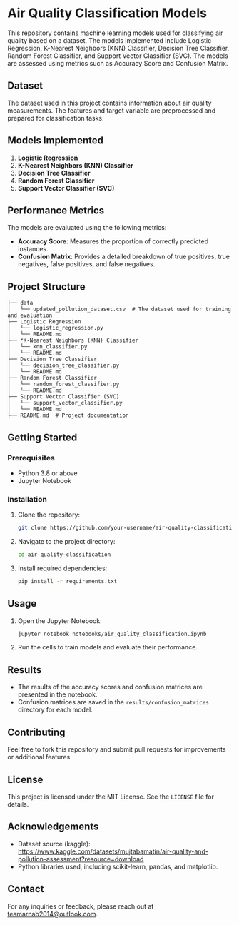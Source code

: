 # Air Quality Classification Models

This repository contains machine learning models used for classifying air quality based on a dataset. The models implemented include Logistic Regression, K-Nearest Neighbors (KNN) Classifier, Decision Tree Classifier, Random Forest Classifier, and Support Vector Classifier (SVC). The models are assessed using metrics such as Accuracy Score and Confusion Matrix.

## Dataset
The dataset used in this project contains information about air quality measurements. The features and target variable are preprocessed and prepared for classification tasks.

## Models Implemented
1. **Logistic Regression**
2. **K-Nearest Neighbors (KNN) Classifier**
3. **Decision Tree Classifier**
4. **Random Forest Classifier**
5. **Support Vector Classifier (SVC)**

## Performance Metrics
The models are evaluated using the following metrics:
- **Accuracy Score**: Measures the proportion of correctly predicted instances.
- **Confusion Matrix**: Provides a detailed breakdown of true positives, true negatives, false positives, and false negatives.

## Project Structure
```
├── data
│   └── updated_pollution_dataset.csv  # The dataset used for training and evaluation
├── Logistic Regression
│   └── logistic_regression.py
│   └── README.md
├── *K-Nearest Neighbors (KNN) Classifier
│   └── knn_classifier.py
│   └── README.md
├── Decision Tree Classifier
│   └── decision_tree_classifier.py
│   └── README.md
├── Random Forest Classifier
│   └── random_forest_classifier.py
│   └── README.md
├── Support Vector Classifier (SVC)
│   └── support_vector_classifier.py
│   └── README.md
├── README.md  # Project documentation
```

## Getting Started
### Prerequisites
- Python 3.8 or above
- Jupyter Notebook

### Installation
1. Clone the repository:
   ```bash
   git clone https://github.com/your-username/air-quality-classification.git
   ```
2. Navigate to the project directory:
   ```bash
   cd air-quality-classification
   ```
3. Install required dependencies:
   ```bash
   pip install -r requirements.txt
   ```

## Usage
1. Open the Jupyter Notebook:
   ```bash
   jupyter notebook notebooks/air_quality_classification.ipynb
   ```
2. Run the cells to train models and evaluate their performance.

## Results
- The results of the accuracy scores and confusion matrices are presented in the notebook.
- Confusion matrices are saved in the `results/confusion_matrices` directory for each model.

## Contributing
Feel free to fork this repository and submit pull requests for improvements or additional features.

## License
This project is licensed under the MIT License. See the `LICENSE` file for details.

## Acknowledgements
- Dataset source (kaggle): https://www.kaggle.com/datasets/mujtabamatin/air-quality-and-pollution-assessment?resource=download
- Python libraries used, including scikit-learn, pandas, and matplotlib.

## Contact
For any inquiries or feedback, please reach out at teamarnab2014@outlook.com.
